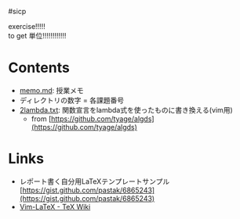 #sicp

exercise!!!!!  
to get 単位!!!!!!!!!!!!

# Contents

- [memo.md](memo.md): 授業メモ
- ディレクトリの数字 = 各課題番号
- [2lambda.txt](2lambda.txt): 関数宣言をlambda式を使ったものに書き換える(vim用)
    - from [https://github.com/tyage/algds](https://github.com/tyage/algds)

# Links

- レポート書く自分用LaTeXテンプレートサンプル[https://gist.github.com/pastak/6865243](https://gist.github.com/pastak/6865243)
- [Vim-LaTeX - TeX Wiki](http://oku.edu.mie-u.ac.jp/~okumura/texwiki/?Vim-LaTeX)

